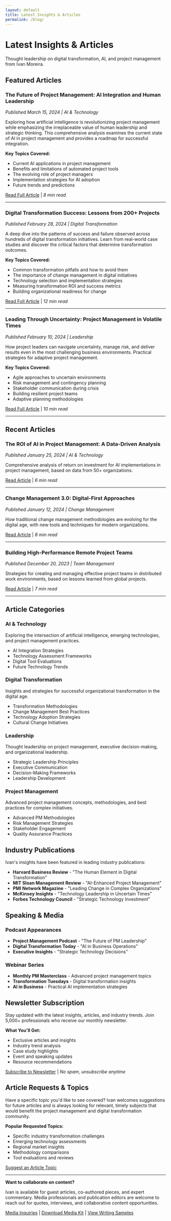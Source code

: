 ```yaml
---
layout: default
title: Latest Insights & Articles
permalink: /blog/
---
```


# Latest Insights & Articles

Thought leadership on digital transformation, AI, and project management from Ivan Moreira.

## Featured Articles

### The Future of Project Management: AI Integration and Human Leadership
*Published March 15, 2024 | AI & Technology*

Exploring how artificial intelligence is revolutionizing project management while emphasizing the irreplaceable value of human leadership and strategic thinking. This comprehensive analysis examines the current state of AI in project management and provides a roadmap for successful integration.

**Key Topics Covered:**
- Current AI applications in project management
- Benefits and limitations of automated project tools
- The evolving role of project managers
- Implementation strategies for AI adoption
- Future trends and predictions

[Read Full Article](#) | *8 min read*

---

### Digital Transformation Success: Lessons from 200+ Projects
*Published February 28, 2024 | Digital Transformation*

A deep dive into the patterns of success and failure observed across hundreds of digital transformation initiatives. Learn from real-world case studies and discover the critical factors that determine transformation outcomes.

**Key Topics Covered:**
- Common transformation pitfalls and how to avoid them
- The importance of change management in digital initiatives
- Technology selection and implementation strategies
- Measuring transformation ROI and success metrics
- Building organizational readiness for change

[Read Full Article](#) | *12 min read*

---

### Leading Through Uncertainty: Project Management in Volatile Times
*Published February 10, 2024 | Leadership*

How project leaders can navigate uncertainty, manage risk, and deliver results even in the most challenging business environments. Practical strategies for adaptive project management.

**Key Topics Covered:**
- Agile approaches to uncertain environments
- Risk management and contingency planning
- Stakeholder communication during crisis
- Building resilient project teams
- Adaptive planning methodologies

[Read Full Article](#) | *10 min read*

---

## Recent Articles

### The ROI of AI in Project Management: A Data-Driven Analysis
*Published January 25, 2024 | AI & Technology*

Comprehensive analysis of return on investment for AI implementations in project management, based on data from 50+ organizations.

[Read Article](#) | *6 min read*

---

### Change Management 3.0: Digital-First Approaches
*Published January 12, 2024 | Change Management*

How traditional change management methodologies are evolving for the digital age, with new tools and techniques for modern organizations.

[Read Article](#) | *8 min read*

---

### Building High-Performance Remote Project Teams
*Published December 20, 2023 | Team Management*

Strategies for creating and managing effective project teams in distributed work environments, based on lessons learned from global projects.

[Read Article](#) | *7 min read*

---

## Article Categories

### AI & Technology
Exploring the intersection of artificial intelligence, emerging technologies, and project management practices.

- AI Integration Strategies
- Technology Assessment Frameworks
- Digital Tool Evaluations
- Future Technology Trends

### Digital Transformation
Insights and strategies for successful organizational transformation in the digital age.

- Transformation Methodologies
- Change Management Best Practices
- Technology Adoption Strategies
- Cultural Change Initiatives

### Leadership
Thought leadership on project management, executive decision-making, and organizational leadership.

- Strategic Leadership Principles
- Executive Communication
- Decision-Making Frameworks
- Leadership Development

### Project Management
Advanced project management concepts, methodologies, and best practices for complex initiatives.

- Advanced PM Methodologies
- Risk Management Strategies
- Stakeholder Engagement
- Quality Assurance Practices

## Industry Publications

Ivan's insights have been featured in leading industry publications:

- **Harvard Business Review** - "The Human Element in Digital Transformation"
- **MIT Sloan Management Review** - "AI-Enhanced Project Management"
- **PMI Network Magazine** - "Leading Change in Complex Organizations"
- **McKinsey Insights** - "Technology Leadership in Uncertain Times"
- **Forbes Technology Council** - "Strategic Technology Investment"

## Speaking & Media

### Podcast Appearances
- **Project Management Podcast** - "The Future of PM Leadership"
- **Digital Transformation Today** - "AI in Business Operations"
- **Executive Insights** - "Strategic Technology Decisions"

### Webinar Series
- **Monthly PM Masterclass** - Advanced project management topics
- **Transformation Tuesdays** - Digital transformation insights
- **AI in Business** - Practical AI implementation strategies

## Newsletter Subscription

Stay updated with the latest insights, articles, and industry trends. Join 5,000+ professionals who receive our monthly newsletter.

**What You'll Get:**
- Exclusive articles and insights
- Industry trend analysis
- Case study highlights
- Event and speaking updates
- Resource recommendations

[Subscribe to Newsletter](#) | *No spam, unsubscribe anytime*

## Article Requests & Topics

Have a specific topic you'd like to see covered? Ivan welcomes suggestions for future articles and is always looking for relevant, timely subjects that would benefit the project management and digital transformation community.

**Popular Requested Topics:**
- Specific industry transformation challenges
- Emerging technology assessments
- Regional market insights
- Methodology comparisons
- Tool evaluations and reviews

[Suggest an Article Topic](/contact/)

---

**Want to collaborate on content?**

Ivan is available for guest articles, co-authored pieces, and expert commentary. Media professionals and publication editors are welcome to reach out for quotes, interviews, and collaborative content opportunities.

[Media Inquiries](/contact/) | [Download Media Kit](#) | [View Writing Samples](#)

